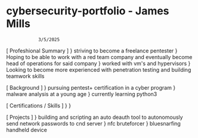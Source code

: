# cybersecurity-portfolio - James Mills 
                3/5/2025

[ Profeshional Summary ]
 } striving to become a freelance pentester
 } Hoping to be able to work with a red team company and eventually become head of operations for said company 
 } worked with vm's and hypervisors
 } Looking to become more experienced with penetration testing and building teamwork skills





[ Background ]
} pursuing pentest+ certification in a cyber program 
} malware analysis at a young age
} currently learning python3





[ Certifications / Skills ]
} 
}






[ Projects ]
} building and scripting an auto deauth tool to autonomously send network passwords to cnd server
} nfc bruteforcer
} bluesnarfing handheld device




